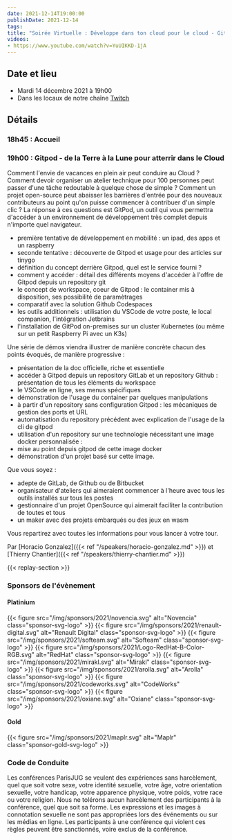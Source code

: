 ```yaml
---
date: 2021-12-14T19:00:00
publishDate: 2021-12-14
tags:
title: "Soirée Virtuelle : Développe dans ton cloud pour le cloud - Gitpod"
videos: 
- https://www.youtube.com/watch?v=YuUIKKD-1jA
---
```

## Date et lieu

* Mardi 14 décembre 2021 à 19h00
* Dans les locaux de notre chaîne [Twitch](https://www.twitch.tv/parisjug)

## Détails

### 18h45 : Accueil

### 19h00 : Gitpod - de la Terre à la Lune pour atterrir dans le Cloud

Comment l'envie de vacances en plein air peut conduire au Cloud ? Comment devoir organiser un atelier technique pour 100 personnes peut passer d'une tâche redoutable à quelque chose de simple ? Comment un projet open-source peut abaisser les barrières d'entrée pour des nouveaux contributeurs au point qu'on puisse commencer à contribuer d'un simple clic ? La réponse à ces questions est GitPod, un outil qui vous permettra d'accéder à un environnement de développement très complet depuis n'importe quel navigateur.
- première tentative de développement en mobilité : un ipad, des apps et un raspberry
- seconde tentative : découverte de Gitpod et usage pour des articles sur tinygo
- définition du concept derrière Gitpod, quel est le service fourni ?
- comment y accéder : détail des différents moyens d'accéder à l'offre de Gitpod depuis un repository git
- le concept de workspace, coeur de Gitpod : le container mis à disposition, ses possibilité de paramètrages
- comparatif avec la solution Github Codespaces
- les outils additionnels : utilisation du VSCode de votre poste, le local companion, l'intégration Jetbrains
- l'installation de GitPod on-premises sur un cluster Kubernetes (ou même sur un petit Raspberry Pi avec un K3s)

Une série de démos viendra illustrer de manière concrète chacun des points évoqués, de manière progressive :
- présentation de la doc officielle, riche et essentielle
- accéder à Gitpod depuis un repository GitLab et un repository Github : présentation de tous les éléments du workspace
- le VSCode en ligne, ses menus spécifiques
- démonstration de l'usage du container par quelques manipulations
- à partir d'un repository sans configuration Gitpod : les mécaniques de gestion des ports et URL
- automatisation du repository précédent avec explication de l'usage de la cli de gitpod
- utilisation d'un repository sur une technologie nécessitant une image docker personnalisée :
- mise au point depuis gitpod de cette image docker
- démonstration d'un projet basé sur cette image.

Que vous soyez :
- adepte de GitLab, de Github ou de Bitbucket
- organisateur d'ateliers qui aimeraient commencer à l'heure avec tous les outils installés sur tous les postes
- gestionnaire d'un projet OpenSource qui aimerait faciliter la contribution de toutes et tous
- un maker avec des projets embarqués ou des jeux en wasm

Vous repartirez avec toutes les informations pour vous lancer à votre tour.

Par [Horacio Gonzalez]({{< ref "/speakers/horacio-gonzalez.md" >}}) et [Thierry Chantier]({{< ref "/speakers/thierry-chantier.md" >}})

{{< replay-section >}}

### Sponsors de l'évènement

#### Platinium
{{< figure src="/img/sponsors/2021/novencia.svg" alt="Novencia" class="sponsor-svg-logo" >}}
{{< figure src="/img/sponsors/2021/renault-digital.svg" alt="Renault Digital" class="sponsor-svg-logo" >}}
{{< figure src="/img/sponsors/2021/softeam.svg" alt="Softeam" class="sponsor-svg-logo" >}}
{{< figure src="/img/sponsors/2021/Logo-RedHat-B-Color-RGB.svg" alt="RedHat" class="sponsor-svg-logo" >}}
{{< figure src="/img/sponsors/2021/mirakl.svg" alt="Mirakl" class="sponsor-svg-logo" >}}
{{< figure src="/img/sponsors/2021/arolla.svg" alt="Arolla" class="sponsor-svg-logo" >}}
{{< figure src="/img/sponsors/2021/codeworks.svg" alt="CodeWorks" class="sponsor-svg-logo" >}}
{{< figure src="/img/sponsors/2021/oxiane.svg" alt="Oxiane" class="sponsor-svg-logo" >}}

#### Gold
{{< figure src="/img/sponsors/2021/maplr.svg" alt="Maplr" class="sponsor-gold-svg-logo" >}}

### Code de Conduite
Les conférences ParisJUG se veulent des expériences sans harcèlement, quel que soit votre sexe, votre identité sexuelle, votre âge, votre orientation sexuelle, votre handicap, votre apparence physique, votre poids, votre race ou votre religion. Nous ne tolérons aucun harcèlement des participants à la conférence, quel que soit sa forme. Les expressions et les images à connotation sexuelle ne sont pas appropriées lors des événements ou sur les médias en ligne. Les participants à une conférence qui violent ces règles peuvent être sanctionnés, voire exclus de la conférence.